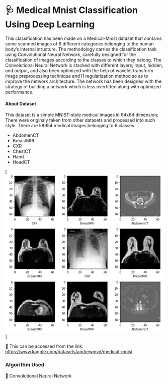 
# 🩺 Medical Mnist Classification Using Deep Learning

This classification has been made on a Medical-Mnist dataset that contains some scanned images of 6 different categories belonging to the human body’s internal structure. The methodology carries the classification task using Convolutional Neural Network, carefully designed for the classification of images according to the classes to which they belong. The Convolutional Neural Network is stacked with different layers; Input, hidden, and output, and also been optimized with the help of wavelet transform image preprocessing technique and l1 regularization method so as to improve the network architecture. The network has been designed with the strategy of building a network which is less overfitted along with optimized performance.

#### About Dataset
This dataset is a simple MNIST-style medical images in 64x64 dimension;
There were originaly taken from other datasets and processed into such style. There are 58954 medical images belonging to 6 classes.
- AbdomenCT
- BreastMRI
- CXR
- ChestCT
- Hand
- HeadCT

[![Image](https://github.com/Code-with-Palak/Medical-Mnist-Classification-Deep-Learning/blob/main/medical%20mnist.png)]

🎯 This can be accessed from the link: 
https://www.kaggle.com/datasets/andrewmvd/medical-mnist

### Algorithm Used

🎯 Convolutional Neural Network
